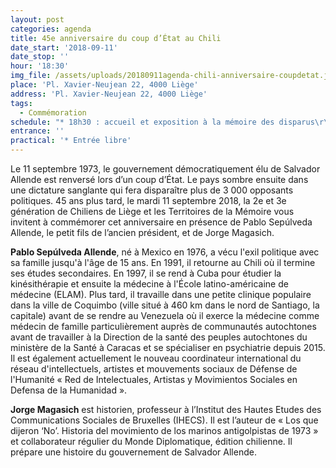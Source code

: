 ```yaml
---
layout: post
categories: agenda
title: 45e anniversaire du coup d’État au Chili
date_start: '2018-09-11'
date_stop: ''
hour: '18:30'
img_file: /assets/uploads/20180911agenda-chili-anniversaire-coupdetat.jpg
place: 'Pl. Xavier-Neujean 22, 4000 Liège'
address: 'Pl. Xavier-Neujean 22, 4000 Liège'
tags:
  - Commémoration
schedule: "* 18h30 : accueil et exposition à la mémoire des disparus\r\n* 19h30 : présentation d'un court documentaire par le cinéaste Ronnie Ramirez (Zin TV)\r\n* 20h00 : interventions avec une représentante des Familles de Détenus-disparus au Chili, Jorge Magasich et Pablo Sepúlveda Allende\r\n* 21h15 : intervention musicale par 2-3G/Chili"
entrance: ''
practical: '* Entrée libre'
---
```

Le 11 septembre 1973, le gouvernement démocratiquement élu de Salvador Allende est renversé lors d’un coup d’État. Le pays sombre ensuite dans une dictature sanglante qui fera disparaître plus de 3 000 opposants politiques. 45 ans plus tard, le mardi 11 septembre 2018, la 2e et 3e génération de Chiliens de Liège et les Territoires de la Mémoire vous invitent à commémorer cet anniversaire en présence de Pablo Sepúlveda Allende, le petit fils de l’ancien président, et de Jorge Magasich.

**Pablo Sepúlveda Allende**, né à Mexico en 1976, a vécu l'exil politique avec sa famille jusqu'à l'âge de 15 ans. En 1991, il retourne au Chili où il termine ses études secondaires. En 1997, il se rend à Cuba pour étudier la kinésithérapie et ensuite la médecine à l'École latino-américaine de médecine (ELAM). Plus tard, il travaille dans une petite clinique populaire dans la ville de Coquimbo (ville situé à 460 km dans le nord de Santiago, la capitale) avant de se rendre au Venezuela où il exerce la médecine comme médecin de famille particulièrement auprès de communautés autochtones avant de travailler à la Direction de la santé des peuples autochtones du ministère de la Santé à Caracas et se spécialiser en psychiatrie depuis 2015. Il est également actuellement le nouveau coordinateur international du réseau d'intellectuels, artistes et mouvements sociaux de Défense de l'Humanité « Red de Intelectuales, Artistas y Movimientos Sociales en Defensa de la Humanidad ».

**Jorge Magasich** est historien, professeur à l’Institut des Hautes Etudes des Communications Sociales de Bruxelles (IHECS). Il est l’auteur de « Los que dijeron ‘No’. Historia del movimiento de los marinos antigolpistas de 1973 » et collaborateur régulier du Monde Diplomatique, édition chilienne. Il prépare une histoire du gouvernement de Salvador Allende.
